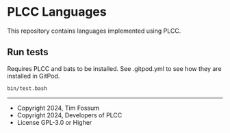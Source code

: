 # PLCC Languages

This repository contains languages implemented using PLCC.

## Run tests

Requires PLCC and bats to be installed. See .gitpod.yml to see how
they are installed in GitPod.

```bash
bin/test.bash
```

---

- Copyright 2024, Tim Fossum
- Copyright 2024, Developers of PLCC
- License GPL-3.0 or Higher
